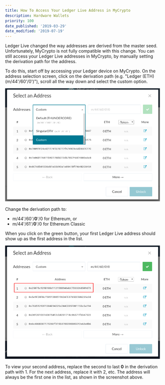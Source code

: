 ```yaml
---
title: How To Access Your Ledger Live Address in MyCrypto
description: Hardware Wallets
priority: 100
date_published: '2019-03-29'
date_modified: '2019-07-19'
---
```


Ledger Live changed the way addresses are derived from the master seed. Unfortunately, MyCrypto is not fully compatible with this change. You can still access your Ledger Live addresses in MyCrypto, by manually setting the derivation path for the address.

To do this, start off by accessing your Ledger device on MyCrypto. On the address selection screen, click on the derivation path (e.g. "Ledger (ETH) (m/44'/60'/0')"), scroll all the way down and select the custom option.

![Custom derivation path option](../../../assets/how-to/hardware-wallets/ledger/how-to-access-ledger-live-address-in-mycrypto/custom-derivation-path.png)

Change the derivation path to:

* m/44'/60'/**0**'/0 for Ethereum, or
* m/44'/61'/**0**'/0 for Ethereum Classic

When you click on the green button, your first Ledger Live address should show up as the first address in the list.

![First Ledger Live address](../../../assets/how-to/hardware-wallets/ledger/how-to-access-ledger-live-address-in-mycrypto/first-ledger-live-address.png)

To view your second address, replace the second to last **0** in the derivation path with 1. For the next address, replace it with 2, etc. The address will always be the first one in the list, as shown in the screenshot above.
